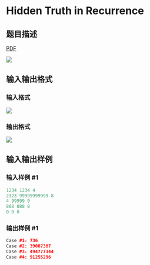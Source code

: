 # Hidden Truth in Recurrence

## 题目描述

[problemUrl]: https://uva.onlinejudge.org/index.php?option=com_onlinejudge&Itemid=8&category=17&page=show_problem&problem=1488

[PDF](https://uva.onlinejudge.org/external/105/p10547.pdf)

![](https://cdn.luogu.com.cn/upload/vjudge_pic/UVA10547/84cc7eb32959f9e230673f3e33a8e4619f31613d.png)

## 输入输出格式

### 输入格式

![](https://cdn.luogu.com.cn/upload/vjudge_pic/UVA10547/6e2b4df3cf85c0cd4205126ef9631c68313de2e2.png)

### 输出格式

![](https://cdn.luogu.com.cn/upload/vjudge_pic/UVA10547/4d8be2f8a276046cb2710de7febb2be966acf6be.png)

## 输入输出样例

### 输入样例 #1

```cpp
1234 1234 4
2323 99999999999 8
4 99999 9
888 888 8
0 0 0
```


### 输出样例 #1

```cpp
Case #1: 736
Case #2: 39087387
Case #3: 494777344
Case #4: 91255296
```


